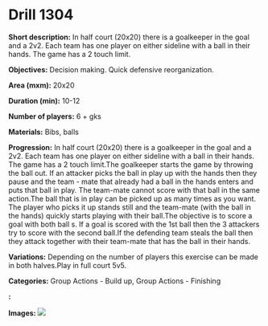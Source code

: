 # Drill 1304

**Short description:**
In half court (20x20) there is a goalkeeper in the goal and a 2v2. Each team has one player on either sideline with a ball in their hands. The game has a 2 touch limit.

**Objectives:**
Decision making. Quick defensive reorganization.

**Area (mxm):**
20x20

**Duration (min):**
10-12

**Number of players:**
6 + gks

**Materials:**
Bibs, balls

**Progression:**
In half court (20x20) there is a goalkeeper in the goal and a 2v2. Each team has one player on either sideline with a ball in their hands. The game has a 2 touch limit.The goalkeeper starts the game by throwing the ball out. If an attacker picks the ball in play up with the hands then they pause and the team - mate that already had a ball in the hands enters and puts that ball in play. The team-mate cannot score with that ball in the same action.The ball that is in play can be picked up as many times as you want. The player who picks it up stands still and the team-mate (with the ball in the hands) quickly starts playing with their ball.The objective is to score a goal with both ball s. If a goal is scored with the 1st ball then the 3 attackers try to score with the second ball.If the defending team steals the ball then they attack together with their team-mate that has the ball in their hands.

**Variations:**
Depending on the number of players this exercise can be made in both halves.Play in full court 5v5.

**Categories:**
Group Actions - Build up, Group Actions - Finishing

**:**


**Images:**
![](https://www.coachingfutsal.com/\images\f72a8a56-ea39-4f97-917e-204ea5b81315_115.png)

